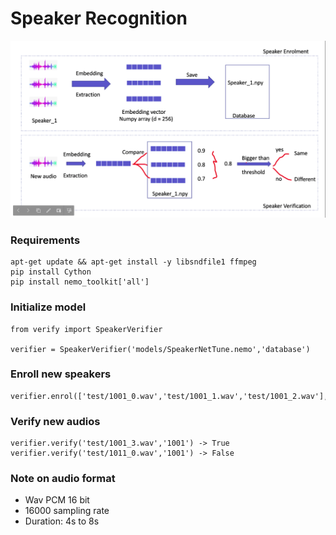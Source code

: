 # Speaker Recognition

![alt text](https://github.com/mailong25/spk_reg/blob/main/veri.png?raw=true)

### Requirements
```
apt-get update && apt-get install -y libsndfile1 ffmpeg
pip install Cython
pip install nemo_toolkit['all']
```

### Initialize model
```
from verify import SpeakerVerifier

verifier = SpeakerVerifier('models/SpeakerNetTune.nemo','database')
```

### Enroll new speakers
```
verifier.enrol(['test/1001_0.wav','test/1001_1.wav','test/1001_2.wav'],'1001')
```

### Verify new audios
```
verifier.verify('test/1001_3.wav','1001') -> True
verifier.verify('test/1011_0.wav','1001') -> False
```

### Note on audio format
- Wav PCM 16 bit
- 16000 sampling rate
- Duration: 4s to 8s
